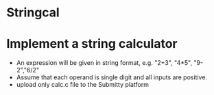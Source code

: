 # Stringcal
# Implement a string calculator
* An expression will be given in string format, e.g. "2+3", "4*5", "9-2","6/2"
* Assume that each operand is single digit and all inputs are positive.
* upload only calc.c file to the Submitty platform